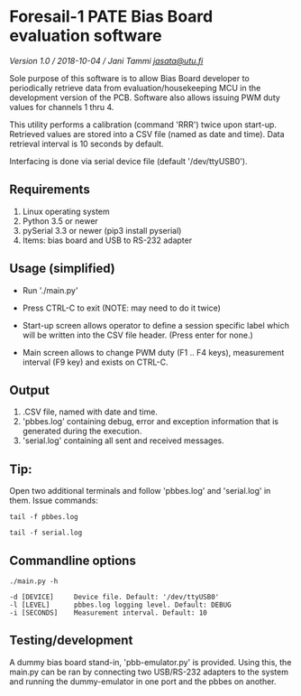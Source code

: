 # Foresail-1 PATE Bias Board evaluation software
_Version 1.0 / 2018-10-04 / Jani Tammi <jasata@utu.fi>_

Sole purpose of this software is to allow Bias Board developer to
periodically retrieve data from evaluation/housekeeping MCU in the
development version of the PCB. Software also allows issuing PWM
duty values for channels 1 thru 4.

This utility performs a calibration (command 'RRR') twice upon start-up.
Retrieved values are stored into a CSV file (named as date and time).
Data retrieval interval is 10 seconds by default.

Interfacing is done via serial device file (default '/dev/ttyUSB0').

## Requirements

1. Linux operating system
2. Python 3.5 or newer
3. pySerial 3.3 or newer (pip3 install pyserial)
4. Items: bias board and USB to RS-232 adapter

## Usage (simplified)

- Run './main.py'
- Press CTRL-C to exit (NOTE: may need to do it twice)

- Start-up screen allows operator to define a session specific label which will be written into the CSV file header. (Press enter for none.)
- Main screen allows to change PWM duty (F1 .. F4 keys), measurement interval (F9 key) and exists on CTRL-C.

## Output

1. .CSV file, named with date and time.
2. 'pbbes.log' containing debug, error and exception information that is generated during the execution.
3. 'serial.log' containing all sent and received messages.

## Tip:

Open two additional terminals and follow 'pbbes.log' and 'serial.log' in them.
Issue commands:

    tail -f pbbes.log

    tail -f serial.log

## Commandline options

    ./main.py -h

    -d [DEVICE]     Device file. Default: '/dev/ttyUSB0'
    -l [LEVEL]      pbbes.log logging level. Default: DEBUG
    -i [SECONDS]    Measurement interval. Default: 10

## Testing/development

A dummy bias board stand-in, 'pbb-emulator.py' is provided. Using this,
the main.py can be ran by connecting two USB/RS-232 adapters to the system
and running the dummy-emulator in one port and the pbbes on another.
